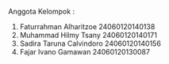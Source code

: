 Anggota Kelompok :
1. Faturrahman Alharitzoe 24060120140138
2. Muhammad Hilmy Tsany 24060120140171
3. Sadira Taruna Calvindoro 24060120140156
4. Fajar Ivano Gamawan 24060120130087
